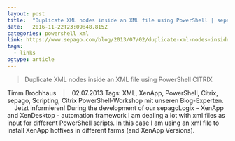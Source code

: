 ```yaml
---
layout: post 
title:  "Duplicate XML nodes inside an XML file using PowerShell | sepago" 
date:   2016-11-22T23:09:48.815Z 
categories: powershell xml
link: https://www.sepago.com/blog/2013/07/02/duplicate-xml-nodes-inside-an-xml-file-using-powershell 
tags:
  - links
ogtype: article 
---
```


> Duplicate XML nodes inside an XML file using PowerShell
CITRIX

Timm Brochhaus    |    02.07.2013
Tags: XML, XenApp, PowerShell, Citrix, sepago, Scripting, Citrix
PowerShell-Workshop mit unseren Blog-Experten.     Jetzt informieren!
During the development of our sepagoLogix – XenApp and XenDesktop - automation framework I am dealing a lot with xml files as input for different PowerShell scripts. 
In this case I am using an xml file to install XenApp hotfixes in different farms (and XenApp Versions).